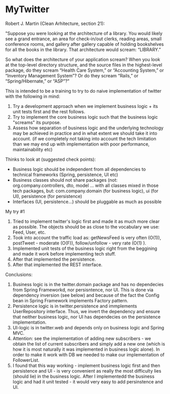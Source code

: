 # MyTwitter
Robert J. Martin (Clean Arhitecture, section 21): 

"Suppose you were looking at the architecture of a library. You would likely see a grand entrance, an area for check-in/out clerks, reading areas, small conference rooms, and gallery after gallery capable of holding bookshelves for all the books in the library. That architecture would scream: “LIBRARY.”

So what does the architecture of your application scream? When you look at the top-level directory structure, and the source files in the highest-level package, do they scream “Health Care System,” or “Accounting System,” or “Inventory Management System”? Or do they scream “Rails,” or “Spring/Hibernate,” or “ASP”?"

This is intended to be a training to try to do naive implementation of twitter with the following in mind:
1. Try a development approach when we implement business logic + its unit tests first and the rest follows.
2. Try to implement the core business logic such that the business logic "screams" its purpose.
3. Assess how separation of business logic and the underlying technology may be achieved in practice and in what extent we should take it into account.
(if we completely not taking into account the tech limitation than we may end up with implementation with poor performance, maintainability etc)

Thinks to look at (suggested check points):
- Business logic should be independent from all dependencies to technical frameworks (Spring, persistence, UI etc)
- Business classes should not share packages 
(not: org.company.controllers,  dto, model ... with all classes mixed in those tech packages, but: com.company.domain (for business logic), ui (for UI), persistence (for persistence)
- Interfaces (UI, persistence...) should be pluggable as much as possible

My try #1
1. Tried to implement twitter's logic first and made it as much more clear as possible. The objects should be as close to the vocabulary we use: Feed, User, etc.
2. Took into account the traffic load as: getNewsFeed is very often (O(1)), postTweet - moderate (O(F)), follow/unfollow - very rate (O(1) ). 
3. Implemented unit tests of the business logic right from the beggining and made it work before implementing tech stuff.
4. After that implemented the persistence.
5. After that implemented the REST interface.

Conclusions:
1. Business logic is in the twitter.domain package and has no dependecies from Spring Frameworkd, nor persisntence, nor UI. This is done via dependency inversion (see below) and because of the fact the Config bean in Spring Framework implements Factory pattern.
2. Persistence logic is in twitter.persistence and immplements UserRepository interface. Thus, we invert the dependency and ensure that neither business logic, nor UI has dependecies on the persistence implementation.
3. UI-logic is in twitter.web and depends only on business logic and Spring MVC.
4. Attention: see the implementation of adding new subscribers - we obtain the list of current subscribers and simply add a new one (which is how it is most naturally it was implemented in business logic alone). In order to make it work with DB we needed to make our implementation of FollowerList.
5. I found that this way working - implement business logic first and then persistence and UI - is very convenient as really the most difficulty lies (should lie) in the business logic. After I implementedd the business logic and had it unit tested - it would very easy to add persinstence and UI.
